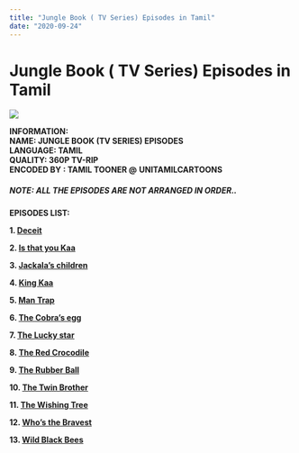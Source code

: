 ```yaml
---
title: "Jungle Book ( TV Series) Episodes in Tamil"
date: "2020-09-24"
---
```


# Jungle Book ( TV Series) Episodes in Tamil

[![](https://upload.wikimedia.org/wikipedia/en/4/44/Junglebook2009.jpg)](https://upload.wikimedia.org/wikipedia/en/4/44/Junglebook2009.jpg)

**INFORMATION:  
NAME: JUNGLE BOOK (TV SERIES) EPISODES  
LANGUAGE: TAMIL  
QUALITY: 360P TV-RIP  
ENCODED BY : TAMIL TOONER @** **UNITAMILCARTOONS**

##### **NOTE: ALL THE EPISODES ARE NOT ARRANGED IN ORDER..**

**EPISODES LIST:**

**1\. [Deceit](https://drive.google.com/file/d/1FiYdX-DFtI8J8Y37UYfeTnC7HlqCTTEK/view?usp=sharing)**

**2\. [Is that you Kaa](https://drive.google.com/file/d/17kXXjSofLV-yBxDbPX1iZ1NKv0frh1nj/view?usp=sharing)**

**3\. [Jackala’s children](https://drive.google.com/file/d/1nQBPO1dz4ywwREp9YGr6X5vZDy85W7Sf/view?usp=sharing)**

**4\. [King Kaa](https://drive.google.com/file/d/18vjXnbKtNqwCm0khoEZJXh6VIeWWxUoa/view?usp=sharing)**

**5\. [Man Trap](https://drive.google.com/file/d/1WjorQ81WsAo_U2N1W1_dJ2TXgG5mHsPl/view?usp=sharing)**

**6\. [The Cobra’s egg](https://drive.google.com/file/d/1RSGne55FgCiSckXQPBrTIJ7ouCfG04FD/view?usp=sharing)**

**7\. [The Lucky star](https://drive.google.com/file/d/1RSGne55FgCiSckXQPBrTIJ7ouCfG04FD/view?usp=sharing)**

**8\. [The Red Crocodile](https://drive.google.com/file/d/1SI7otPL_szlImI75eDQIqBFS6R7HIo06/view?usp=sharing)**

**9\. [The Rubber Ball](https://drive.google.com/file/d/1xZsf6KU7d_2rhLmRlpFnwZ6iv69KeTKu/view?usp=sharing)**

**10\. [The Twin Brother](https://drive.google.com/file/d/1Gdgu0pRrq0h3237rhgsIZTdhJhGvECnN/view?usp=sharing)**

**11\. [The Wishing Tree](https://drive.google.com/file/d/1NqoFlQX3ttixv5Rqd_9NEUuxzn4rn3dM/view?usp=sharing)**

**12\. [Who’s the Bravest](https://drive.google.com/file/d/1jFy1m2jWX5SaRh0IR8qHLJtUEex5qm3x/view?usp=sharing)**

**13\. [Wild Black Bees](https://drive.google.com/file/d/1v-T_HSjhpEjUUSiktyNL-iozzKKU_u58/view?usp=sharing)**

